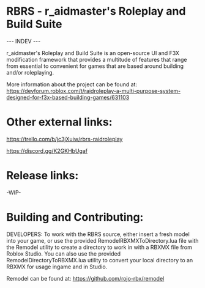 # RBRS - r_aidmaster's Roleplay and Build Suite

--- INDEV ---

r_aidmaster's Roleplay and Build Suite is an open-source UI and F3X modification framework that provides a multitude of features that range from essential to convenient for games that are based around building and/or roleplaying.

More information about the project can be found at:
https://devforum.roblox.com/t/raidroleplay-a-multi-purpose-system-designed-for-f3x-based-building-games/631103

# Other external links:

https://trello.com/b/jc3jXuiw/rbrs-raidroleplay

https://discord.gg/K2GKHbUgaf

# Release links:
-WIP-

# Building and Contributing:

DEVELOPERS:
To work with the RBRS source, either insert a fresh model into your game, or use the provided RemodelRBXMXToDirectory.lua file with the Remodel utility to create a directory to work in with a RBXMX file from Roblox Studio. You can also use the provided RemodelDirectoryToRBXMX.lua utility to convert your local directory to an RBXMX for usage ingame and in Studio.

Remodel can be found at:
https://github.com/rojo-rbx/remodel
